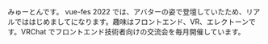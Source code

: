 みゅーとんです。 vue-fes 2022 では、アバターの姿で登壇していたため、リアルでははじめましてになります。趣味はフロントエンド、VR、エレクトーンです。VRChat でフロントエンド技術者向けの交流会を毎月開催しています。
